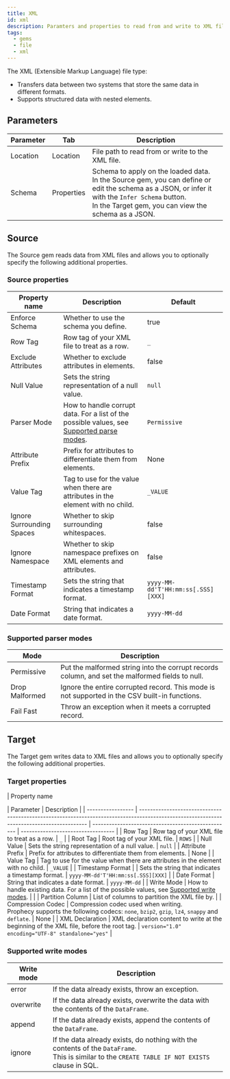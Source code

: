 ```yaml
---
title: XML
id: xml
description: Paramters and properties to read from and write to XML files
tags:
  - gems
  - file
  - xml
---
```


The XML (Extensible Markup Language) file type:

- Transfers data between two systems that store the same data in different formats.
- Supports structured data with nested elements.

## Parameters

| Parameter | Tab        | Description                                                                                                                                                                                                    |
| --------- | ---------- | -------------------------------------------------------------------------------------------------------------------------------------------------------------------------------------------------------------- |
| Location  | Location   | File path to read from or write to the XML file.                                                                                                                                                               |
| Schema    | Properties | Schema to apply on the loaded data. <br/>In the Source gem, you can define or edit the schema as a JSON, or infer it with the `Infer Schema` button.<br/>In the Target gem, you can view the schema as a JSON. |

## Source

The Source gem reads data from XML files and allows you to optionally specify the following additional properties.

### Source properties

| Property name             | Description                                                                                                         | Default                            |
| ------------------------- | ------------------------------------------------------------------------------------------------------------------- | ---------------------------------- |
| Enforce Schema            | Whether to use the schema you define.                                                                               | true                               |
| Row Tag                   | Row tag of your XML file to treat as a row.                                                                         | `_`                                |
| Exclude Attributes        | Whether to exclude attributes in elements.                                                                          | false                              |
| Null Value                | Sets the string representation of a null value.                                                                     | `null`                             |
| Parser Mode               | How to handle corrupt data. For a list of the possible values, see [Supported parse modes](#supported-parse-modes). | `Permissive`                       |
| Attribute Prefix          | Prefix for attributes to differentiate them from elements.                                                          | None                               |
| Value Tag                 | Tag to use for the value when there are attributes in the element with no child.                                    | `_VALUE`                           |
| Ignore Surrounding Spaces | Whether to skip surrounding whitespaces.                                                                            | false                              |
| Ignore Namespace          | Whether to skip namespace prefixes on XML elements and attributes.                                                  | false                              |
| Timestamp Format          | Sets the string that indicates a timestamp format.                                                                  | `yyyy-MM-dd'T'HH:mm:ss[.SSS][XXX]` |
| Date Format               | String that indicates a date format.                                                                                | `yyyy-MM-dd`                       |

### Supported parser modes

| Mode           | Description                                                                                     |
| -------------- | ----------------------------------------------------------------------------------------------- |
| Permissive     | Put the malformed string into the corrupt records column, and set the malformed fields to null. |
| Drop Malformed | Ignore the entire corrupted record. This mode is not supported in the CSV built-in functions.   |
| Fail Fast      | Throw an exception when it meets a corrupted record.                                            |

## Target

The Target gem writes data to XML files and allows you to optionally specify the following additional properties.

### Target properties

| Property name

| Parameter         | Description                                                                                                                               |
| ----------------- | ----------------------------------------------------------------------------------------------------------------------------------------- | -------------------------------------------------- | ---------------------------------- |
| Row Tag           | Row tag of your XML file to treat as a row.                                                                                               | `_`                                                |
| Root Tag          | Root tag of your XML file.                                                                                                                | `ROWS`                                             |
| Null Value        | Sets the string representation of a null value.                                                                                           | `null`                                             |
| Attribute Prefix  | Prefix for attributes to differentiate them from elements.                                                                                | None                                               |
| Value Tag         | Tag to use for the value when there are attributes in the element with no child.                                                          | `_VALUE`                                           |
| Timestamp Format  |                                                                                                                                           | Sets the string that indicates a timestamp format. | `yyyy-MM-dd'T'HH:mm:ss[.SSS][XXX]` |
| Date Format       | String that indicates a date format.                                                                                                      | `yyyy-MM-dd`                                       |
| Write Mode        | How to handle existing data. For a list of the possible values, see [Supported write modes](#supported-write-modes).                      |                                                    |
| Partition Column  | List of columns to partition the XML file by.                                                                                             |
| Compression Codec | Compression codec used when writing. <br/>Prophecy supports the following codecs: `none`, `bzip2`, `gzip`, `lz4`, `snappy` and `deflate`. | None                                               |
| XML Declaration   | XML declaration content to write at the beginning of the XML file, before the root tag.                                                   | `version="1.0" encoding="UTF-8" standalone="yes"`  |

### Supported write modes

| Write mode | Description                                                                                                                                          |
| ---------- | ---------------------------------------------------------------------------------------------------------------------------------------------------- |
| error      | If the data already exists, throw an exception.                                                                                                      |
| overwrite  | If the data already exists, overwrite the data with the contents of the `DataFrame`.                                                                 |
| append     | If the data already exists, append the contents of the `DataFrame`.                                                                                  |
| ignore     | If the data already exists, do nothing with the contents of the `DataFrame`. <br/>This is similar to the `CREATE TABLE IF NOT EXISTS` clause in SQL. |
